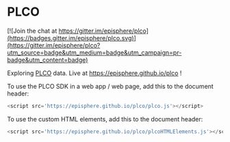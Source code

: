 # PLCO

[![Join the chat at https://gitter.im/episphere/plco](https://badges.gitter.im/episphere/plco.svg)](https://gitter.im/episphere/plco?utm_source=badge&utm_medium=badge&utm_campaign=pr-badge&utm_content=badge)

Exploring <a href="https://dceg.cancer.gov/research/who-we-study/cohorts/prostate-lung-colon-ovary-prospective-study" target="_blank">PLCO</a> data. Live at https://episphere.github.io/plco !

To use the PLCO SDK in a web app / web page, add this to the document header:

```javascript
<script src='https://episphere.github.io/plco/plco.js'></script>
```

To use the custom HTML elements, add this to the document header:

```javascript
<script src='https://episphere.github.io/plco/plcoHTMLElements.js'></script>
```
